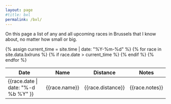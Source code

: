 ```yaml
---
layout: page
#title: bxl
permalink: /bxl/
---
```


On this page a list of any and all upcoming races in Brussels that I know
about, no matter how small or big.

<table id="bxlruns">
  <thead>
    <tr>
      <th>Date</th>
      <th>Name</th>
      <th>Distance</th>
      <th>Notes</th>
    </tr>
  </thead>
  <tbody>
{% assign current_time = site.time | date: "%Y-%m-%d" %}
{% for race in site.data.bxlruns %}
  {% if race.date > current_time %}
    <tr>
      <td class="date">{{race.date | date: "%-d %b %Y" }}</td>
      <td class="name">{{race.name}}</td>
      <td class="distance">{{race.distance}}</td>
      <td class="notes">{{race.notes}}</td>
    </tr>
  {% endif %}
{% endfor %}
  </tbody>
</table>
